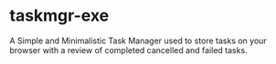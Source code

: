 # taskmgr-exe
 A Simple and Minimalistic Task Manager used to store tasks on your 
 browser with a review of completed cancelled and failed tasks.
 
